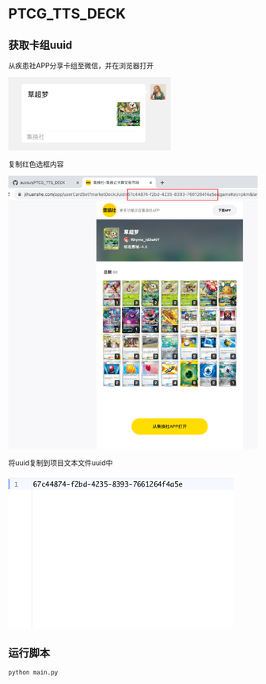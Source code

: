 # PTCG_TTS_DECK

## 获取卡组uuid

从疾患社APP分享卡组至微信，并在浏览器打开

![](img/wx.png)

复制红色选框内容

![](img/uuid.png)

将uuid复制到项目文本文件uuid中

![](img/txt.png)

## 运行脚本

```
python main.py
```





